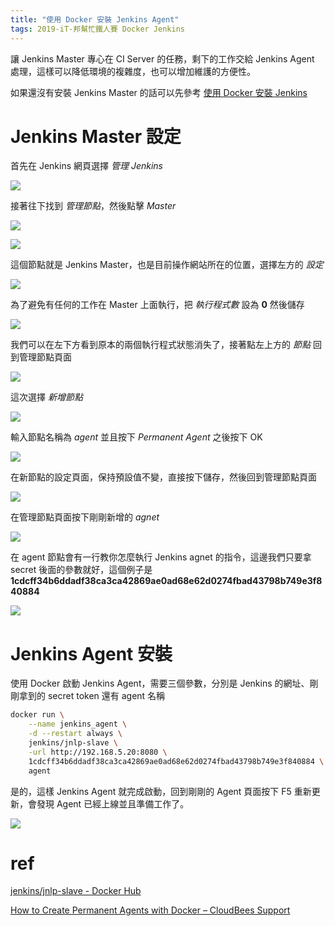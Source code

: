 ```yaml
---
title: "使用 Docker 安裝 Jenkins Agent"
tags: 2019-iT-邦幫忙鐵人賽 Docker Jenkins
---
```


讓 Jenkins Master 專心在 CI Server 的任務，剩下的工作交給 Jenkins Agent 處理，這樣可以降低環境的複雜度，也可以增加維護的方便性。

如果還沒有安裝 Jenkins Master 的話可以先參考 [使用 Docker 安裝 Jenkins](https://twblog.hongjianching.com/2018/10/09/install-jenkins-with-docker-on-ubuntu/)

# Jenkins Master 設定

首先在 Jenkins 網頁選擇 *管理 Jenkins*

![](/assets/images/2018-10-10-install-jenkins-agent-with-docker/2018-10-10_21-41-38.png)

接著往下找到 *管理節點*，然後點擊 *Master*

![](/assets/images/2018-10-10-install-jenkins-agent-with-docker/2018-10-10_21-44-34.png)

![](/assets/images/2018-10-10-install-jenkins-agent-with-docker/2018-10-10_21-45-56.png)

這個節點就是 Jenkins Master，也是目前操作網站所在的位置，選擇左方的 *設定*

![](/assets/images/2018-10-10-install-jenkins-agent-with-docker/2018-10-10_21-47-13.png)

為了避免有任何的工作在 Master 上面執行，把 *執行程式數* 設為 **0** 然後儲存

![](/assets/images/2018-10-10-install-jenkins-agent-with-docker/2018-10-10_21-49-25.png)

我們可以在左下方看到原本的兩個執行程式狀態消失了，接著點左上方的 *節點* 回到管理節點頁面

![](/assets/images/2018-10-10-install-jenkins-agent-with-docker/2018-10-10_21-51-31.png)

這次選擇 *新增節點*

![](/assets/images/2018-10-10-install-jenkins-agent-with-docker/2018-10-10_21-53-30.png)


輸入節點名稱為 *agent* 並且按下 *Permanent Agent* 之後按下 OK

![](/assets/images/2018-10-10-install-jenkins-agent-with-docker/2018-10-10_21-54-33.png)

在新節點的設定頁面，保持預設值不變，直接按下儲存，然後回到管理節點頁面

![](/assets/images/2018-10-10-install-jenkins-agent-with-docker/2018-10-10_21-56-11.png)

在管理節點頁面按下剛剛新增的 *agnet*

![](/assets/images/2018-10-10-install-jenkins-agent-with-docker/2018-10-10_21-57-36.png)

在 agent 節點會有一行教你怎麼執行 Jenkins agnet 的指令，這邊我們只要拿 secret 後面的參數就好，這個例子是 **1cdcff34b6ddadf38ca3ca42869ae0ad68e62d0274fbad43798b749e3f840884**

![](/assets/images/2018-10-10-install-jenkins-agent-with-docker/2018-10-10_21-58-37.png)

# Jenkins Agent 安裝

使用 Docker 啟動 Jenkins Agent，需要三個參數，分別是 Jenkins 的網址、剛剛拿到的 secret token 還有 agent 名稱

```bash
docker run \
    --name jenkins_agent \
    -d --restart always \
    jenkins/jnlp-slave \
    -url http://192.168.5.20:8080 \
    1cdcff34b6ddadf38ca3ca42869ae0ad68e62d0274fbad43798b749e3f840884 \
    agent
```

是的，這樣 Jenkins Agent 就完成啟動，回到剛剛的 Agent 頁面按下 F5 重新更新，會發現 Agent 已經上線並且準備工作了。

![](/assets/images/2018-10-10-install-jenkins-agent-with-docker/2018-10-10_22-12-40.png)

# ref
[jenkins/jnlp-slave - Docker Hub](https://hub.docker.com/r/jenkins/jnlp-slave/)

[How to Create Permanent Agents with Docker – CloudBees Support](https://support.cloudbees.com/hc/en-us/articles/115001771692-How-to-Create-Permanent-Agents-with-Docker)

